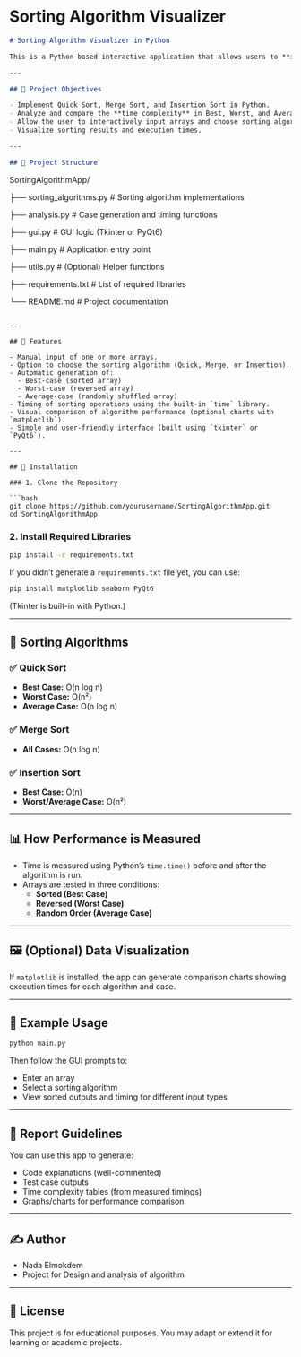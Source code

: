 # Sorting Algorithm Visualizer 

```markdown
# Sorting Algorithm Visualizer in Python

This is a Python-based interactive application that allows users to **input arrays**, choose among three classic **sorting algorithms** (Quick Sort, Merge Sort, Insertion Sort), and **analyze their performance** under different input scenarios (Best, Worst, and Average cases). It also measures execution time and can visualize the results.

---

## 📌 Project Objectives

- Implement Quick Sort, Merge Sort, and Insertion Sort in Python.
- Analyze and compare the **time complexity** in Best, Worst, and Average cases.
- Allow the user to interactively input arrays and choose sorting algorithms.
- Visualize sorting results and execution times.

---

## 📁 Project Structure

```

SortingAlgorithmApp/

├── sorting_algorithms.py   # Sorting algorithm implementations

├── analysis.py             # Case generation and timing functions

├── gui.py                  # GUI logic (Tkinter or PyQt6)

├── main.py                 # Application entry point

├── utils.py                # (Optional) Helper functions

├── requirements.txt        # List of required libraries

└── README.md               # Project documentation

```

---

## 🚀 Features

- Manual input of one or more arrays.
- Option to choose the sorting algorithm (Quick, Merge, or Insertion).
- Automatic generation of:
  - Best-case (sorted array)
  - Worst-case (reversed array)
  - Average-case (randomly shuffled array)
- Timing of sorting operations using the built-in `time` library.
- Visual comparison of algorithm performance (optional charts with `matplotlib`).
- Simple and user-friendly interface (built using `tkinter` or `PyQt6`).

---

## 🔧 Installation

### 1. Clone the Repository

```bash
git clone https://github.com/yourusername/SortingAlgorithmApp.git
cd SortingAlgorithmApp

```

### 2. Install Required Libraries

```bash
pip install -r requirements.txt

```

If you didn’t generate a `requirements.txt` file yet, you can use:

```bash
pip install matplotlib seaborn PyQt6

```

(Tkinter is built-in with Python.)

---

## 🧠 Sorting Algorithms

### ✅ Quick Sort

- **Best Case:** O(n log n)
- **Worst Case:** O(n²)
- **Average Case:** O(n log n)

### ✅ Merge Sort

- **All Cases:** O(n log n)

### ✅ Insertion Sort

- **Best Case:** O(n)
- **Worst/Average Case:** O(n²)

---

## 📊 How Performance is Measured

- Time is measured using Python’s `time.time()` before and after the algorithm is run.
- Arrays are tested in three conditions:
    - **Sorted (Best Case)**
    - **Reversed (Worst Case)**
    - **Random Order (Average Case)**

---

## 🖼️ (Optional) Data Visualization

If `matplotlib` is installed, the app can generate comparison charts showing execution times for each algorithm and case.

---

## 🧪 Example Usage

```bash
python main.py

```

Then follow the GUI prompts to:

- Enter an array
- Select a sorting algorithm
- View sorted outputs and timing for different input types

---

## 📘 Report Guidelines

You can use this app to generate:

- Code explanations (well-commented)
- Test case outputs
- Time complexity tables (from measured timings)
- Graphs/charts for performance comparison

---

## ✍️ Author

- Nada Elmokdem
- Project for Design and analysis of algorithm

---

## 📄 License

This project is for educational purposes. You may adapt or extend it for learning or academic projects.
